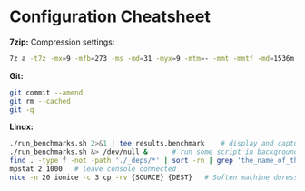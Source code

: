 # Configuration Cheatsheet
__7zip:__ Compression settings:
```bash
7z a -t7z -mx=9 -mfb=273 -ms -md=31 -myx=9 -mtm=- -mmt -mmtf -md=1536m -mmf=bt3 -mmc=10000 -mpb=0 -mlc=0
```

__Git:__
```bash
git commit --amend
git rm --cached
git -q
```

__Linux:__
```bash
./run_benchmarks.sh 2>&1 | tee results.benchmark    # display and capture cerr, cout
./run_benchmarks.sh &> /dev/null &      # run some script in background w/o printing everywhere
find . -type f -not -path './_deps/*' | sort -rn | grep 'the_name_of_the_file_i_want'
mpstat 2 1000   # leave console connected
nice -n 20 ionice -c 3 cp -rv {SOURCE} {DEST}   # Soften machine duress
```
